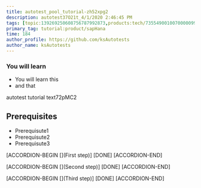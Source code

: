 ```yaml
---
title: autotest_pool_tutorial-zh52xpg2
description: autotest37O21t_4/1/2020 2:46:45 PM
tags: [topic:139269250608756787992873,products:tech/73554900100700000996,tutorial:experience/advanced]
primary_tag: tutorial:product/sapHana
time: 184
author_profile: https://github.com/ksAutotests
author_name: ksAutotests
---
```

### You will learn
- You will learn this
- and that

autotest tutorial text72pMC2

## Prerequisites
- Prerequisute1
- Prerequisute2
- Prerequisute3

[ACCORDION-BEGIN [](First step)]
[DONE]
[ACCORDION-END]

[ACCORDION-BEGIN [](Second step)]
[DONE]
[ACCORDION-END]

[ACCORDION-BEGIN [](Third step)]
[DONE]
[ACCORDION-END]

